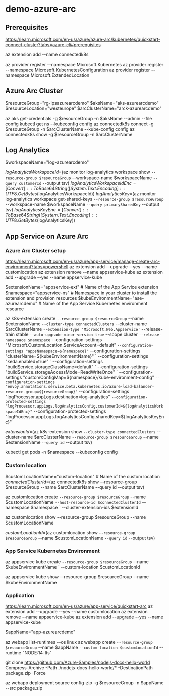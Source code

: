 # demo-azure-arc

## Prerequisites
https://learn.microsoft.com/en-us/azure/azure-arc/kubernetes/quickstart-connect-cluster?tabs=azure-cli#prerequisites
<!-- az login
az account set --subscription ... -->
az extension add --name connectedk8s

az provider register --namespace Microsoft.Kubernetes
az provider register --namespace Microsoft.KubernetesConfiguration
az provider register --namespace Microsoft.ExtendedLocation

## Azure Arc Cluster
$resourceGroup="rg-ipsazurearcdemo"
$aksName="aks-azurearcdemo"
$resourceLocation="westeurope"
$arcClusterName="arck-azurearcdemo"

az aks get-credentials -g $resourceGroup -n $aksName --admin --file config
kubectl get ns --kubeconfig config
az connectedk8s connect -g $resourceGroup -n $arcClusterName --kube-config config
az connectedk8s show -g $resourceGroup -n $arcClusterName

## Log Analytics
$workspaceName="log-azurearcdemo"

$logAnalyticsWorkspaceId=$(az monitor log-analytics workspace show `
    --resource-group $resourceGroup `
    --workspace-name $workspaceName `
    --query customerId `
    --output tsv)
$logAnalyticsWorkspaceIdEnc=[Convert]::ToBase64String([System.Text.Encoding]::UTF8.GetBytes($logAnalyticsWorkspaceId))
$logAnalyticsKey=$(az monitor log-analytics workspace get-shared-keys `
    --resource-group $resourceGroup `
    --workspace-name $workspaceName `
    --query primarySharedKey `
    --output tsv)
$logAnalyticsKeyEnc=[Convert]::ToBase64String([System.Text.Encoding]::UTF8.GetBytes($logAnalyticsKey))

## App Service on Azure Arc
### Azure Arc Cluster setup
https://learn.microsoft.com/en-us/azure/app-service/manage-create-arc-environment?tabs=powershell
az extension add --upgrade --yes --name customlocation
az extension remove --name appservice-kube
az extension add --upgrade --yes --name appservice-kube

$extensionName="appservice-ext" # Name of the App Service extension
$namespace="appservice-ns" # Namespace in your cluster to install the extension and provision resources
$kubeEnvironmentName="ase-azurearcdemo" # Name of the App Service Kubernetes environment resource

az k8s-extension create `
    --resource-group $resourceGroup `
    --name $extensionName `
    --cluster-type connectedClusters `
    --cluster-name $arcClusterName `
    --extension-type 'Microsoft.Web.Appservice' `
    --release-train stable `
    --auto-upgrade-minor-version true `
    --scope cluster `
    --release-namespace $namespace `
    --configuration-settings "Microsoft.CustomLocation.ServiceAccount=default" `
    --configuration-settings "appsNamespace=${namespace}" `
    --configuration-settings "clusterName=${kubeEnvironmentName}" `
    --configuration-settings "keda.enabled=true" `
    --configuration-settings "buildService.storageClassName=default" `
    --configuration-settings "buildService.storageAccessMode=ReadWriteOnce" `
    --configuration-settings "customConfigMap=${namespace}/kube-environment-config" `
    --configuration-settings "envoy.annotations.service.beta.kubernetes.io/azure-load-balancer-resource-group=${resourceGroup}" `
    --configuration-settings "logProcessor.appLogs.destination=log-analytics" `
    --configuration-protected-settings "logProcessor.appLogs.logAnalyticsConfig.customerId=${logAnalyticsWorkspaceIdEnc}" `
    --configuration-protected-settings "logProcessor.appLogs.logAnalyticsConfig.sharedKey=${logAnalyticsKeyEnc}"

$extensionId=$(az k8s-extension show `
    --cluster-type connectedClusters `
    --cluster-name $arcClusterName `
    --resource-group $resourceGroup `
    --name $extensionName `
    --query id `
    --output tsv)

kubectl get pods -n $namespace --kubeconfig config

### Custom location
$customLocationName="custom-location" # Name of the custom location
$connectedClusterId=$(az connectedk8s show --resource-group $resourceGroup --name $arcClusterName --query id --output tsv)

az customlocation create `
    --resource-group $resourceGroup `
    --name $customLocationName `
    --host-resource-id $connectedClusterId `
    --namespace $namespace `
    --cluster-extension-ids $extensionId

az customlocation show --resource-group $resourceGroup --name $customLocationName

$customLocationId=$(az customlocation show `
    --resource-group $resourceGroup `
    --name $customLocationName `
    --query id `
    --output tsv)

### App Service Kubernetes Environment

az appservice kube create `
    --resource-group $resourceGroup `
    --name $kubeEnvironmentName `
    --custom-location $customLocationId

az appservice kube show --resource-group $resourceGroup --name $kubeEnvironmentName


### Application
https://learn.microsoft.com/en-us/azure/app-service/quickstart-arc
az extension add --upgrade --yes --name customlocation
az extension remove --name appservice-kube
az extension add --upgrade --yes --name appservice-kube

$appName="app-azurearcdemo"

az webapp list-runtimes --os linux
az webapp create `
    --resource-group $resourceGroup `
    --name $appName `
    --custom-location $customLocationId `
    --runtime "NODE:14-lts"

git clone https://github.com/Azure-Samples/nodejs-docs-hello-world
Compress-Archive -Path ./nodejs-docs-hello-world/* -DestinationPath package.zip -Force
<!-- az webapp config appsettings set -g $resourceGroup -n $appName --settings SCM_DO_BUILD_DURING_DEPLOYMENT=true -->
az webapp deployment source config-zip -g $resourceGroup -n $appName --src package.zip